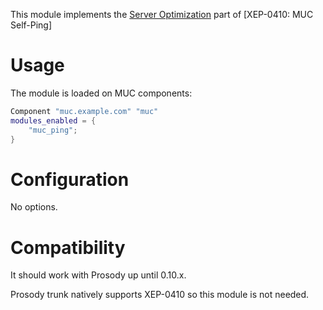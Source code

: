 This module implements the [Server
Optimization](https://xmpp.org/extensions/xep-0410.html#serveroptimization)
part of [XEP-0410: MUC Self-Ping]

# Usage

The module is loaded on MUC components:

```lua
Component "muc.example.com" "muc"
modules_enabled = {
    "muc_ping";
}
```

# Configuration

No options.

# Compatibility

It should work with Prosody up until 0.10.x.

Prosody trunk natively supports XEP-0410 so this module is not needed.

